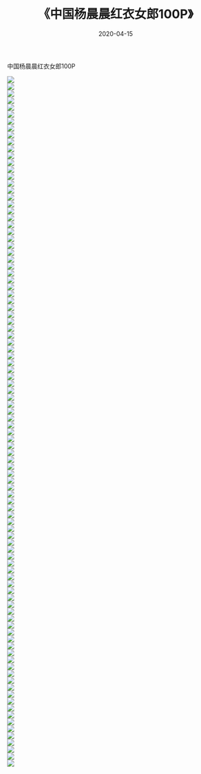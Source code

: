 ﻿---
layout: post
title:  《中国杨晨晨红衣女郎100P》
date:   2020-04-15
img: http://pic.660000.xyz/1:/性感/2020/中国杨晨晨红衣女郎100P/000.jpg
categories: [美女, 清纯, 唯美]
---

中国杨晨晨红衣女郎100P

  ![](http://pic.660000.xyz/1:/性感/2020/中国杨晨晨红衣女郎100P/001.jpg) <br> ![](http://pic.660000.xyz/1:/性感/2020/中国杨晨晨红衣女郎100P/002.jpg) <br> ![](http://pic.660000.xyz/1:/性感/2020/中国杨晨晨红衣女郎100P/003.jpg) <br> ![](http://pic.660000.xyz/1:/性感/2020/中国杨晨晨红衣女郎100P/004.jpg) <br> ![](http://pic.660000.xyz/1:/性感/2020/中国杨晨晨红衣女郎100P/005.jpg) <br> ![](http://pic.660000.xyz/1:/性感/2020/中国杨晨晨红衣女郎100P/006.jpg) <br> ![](http://pic.660000.xyz/1:/性感/2020/中国杨晨晨红衣女郎100P/007.jpg) <br> ![](http://pic.660000.xyz/1:/性感/2020/中国杨晨晨红衣女郎100P/008.jpg) <br> ![](http://pic.660000.xyz/1:/性感/2020/中国杨晨晨红衣女郎100P/009.jpg) <br> ![](http://pic.660000.xyz/1:/性感/2020/中国杨晨晨红衣女郎100P/010.jpg) <br> ![](http://pic.660000.xyz/1:/性感/2020/中国杨晨晨红衣女郎100P/011.jpg) <br> ![](http://pic.660000.xyz/1:/性感/2020/中国杨晨晨红衣女郎100P/012.jpg) <br> ![](http://pic.660000.xyz/1:/性感/2020/中国杨晨晨红衣女郎100P/013.jpg) <br> ![](http://pic.660000.xyz/1:/性感/2020/中国杨晨晨红衣女郎100P/014.jpg) <br> ![](http://pic.660000.xyz/1:/性感/2020/中国杨晨晨红衣女郎100P/015.jpg) <br> ![](http://pic.660000.xyz/1:/性感/2020/中国杨晨晨红衣女郎100P/016.jpg) <br> ![](http://pic.660000.xyz/1:/性感/2020/中国杨晨晨红衣女郎100P/017.jpg) <br> ![](http://pic.660000.xyz/1:/性感/2020/中国杨晨晨红衣女郎100P/018.jpg) <br> ![](http://pic.660000.xyz/1:/性感/2020/中国杨晨晨红衣女郎100P/019.jpg) <br> ![](http://pic.660000.xyz/1:/性感/2020/中国杨晨晨红衣女郎100P/020.jpg) <br> ![](http://pic.660000.xyz/1:/性感/2020/中国杨晨晨红衣女郎100P/021.jpg) <br> ![](http://pic.660000.xyz/1:/性感/2020/中国杨晨晨红衣女郎100P/022.jpg) <br> ![](http://pic.660000.xyz/1:/性感/2020/中国杨晨晨红衣女郎100P/023.jpg) <br> ![](http://pic.660000.xyz/1:/性感/2020/中国杨晨晨红衣女郎100P/024.jpg) <br> ![](http://pic.660000.xyz/1:/性感/2020/中国杨晨晨红衣女郎100P/025.jpg) <br> ![](http://pic.660000.xyz/1:/性感/2020/中国杨晨晨红衣女郎100P/026.jpg) <br> ![](http://pic.660000.xyz/1:/性感/2020/中国杨晨晨红衣女郎100P/027.jpg) <br> ![](http://pic.660000.xyz/1:/性感/2020/中国杨晨晨红衣女郎100P/028.jpg) <br> ![](http://pic.660000.xyz/1:/性感/2020/中国杨晨晨红衣女郎100P/029.jpg) <br> ![](http://pic.660000.xyz/1:/性感/2020/中国杨晨晨红衣女郎100P/030.jpg) <br> ![](http://pic.660000.xyz/1:/性感/2020/中国杨晨晨红衣女郎100P/031.jpg) <br> ![](http://pic.660000.xyz/1:/性感/2020/中国杨晨晨红衣女郎100P/032.jpg) <br> ![](http://pic.660000.xyz/1:/性感/2020/中国杨晨晨红衣女郎100P/033.jpg) <br> ![](http://pic.660000.xyz/1:/性感/2020/中国杨晨晨红衣女郎100P/034.jpg) <br> ![](http://pic.660000.xyz/1:/性感/2020/中国杨晨晨红衣女郎100P/035.jpg) <br> ![](http://pic.660000.xyz/1:/性感/2020/中国杨晨晨红衣女郎100P/036.jpg) <br> ![](http://pic.660000.xyz/1:/性感/2020/中国杨晨晨红衣女郎100P/037.jpg) <br> ![](http://pic.660000.xyz/1:/性感/2020/中国杨晨晨红衣女郎100P/038.jpg) <br> ![](http://pic.660000.xyz/1:/性感/2020/中国杨晨晨红衣女郎100P/039.jpg) <br> ![](http://pic.660000.xyz/1:/性感/2020/中国杨晨晨红衣女郎100P/040.jpg) <br> ![](http://pic.660000.xyz/1:/性感/2020/中国杨晨晨红衣女郎100P/041.jpg) <br> ![](http://pic.660000.xyz/1:/性感/2020/中国杨晨晨红衣女郎100P/042.jpg) <br> ![](http://pic.660000.xyz/1:/性感/2020/中国杨晨晨红衣女郎100P/043.jpg) <br> ![](http://pic.660000.xyz/1:/性感/2020/中国杨晨晨红衣女郎100P/044.jpg) <br> ![](http://pic.660000.xyz/1:/性感/2020/中国杨晨晨红衣女郎100P/045.jpg) <br> ![](http://pic.660000.xyz/1:/性感/2020/中国杨晨晨红衣女郎100P/046.jpg) <br> ![](http://pic.660000.xyz/1:/性感/2020/中国杨晨晨红衣女郎100P/047.jpg) <br> ![](http://pic.660000.xyz/1:/性感/2020/中国杨晨晨红衣女郎100P/048.jpg) <br> ![](http://pic.660000.xyz/1:/性感/2020/中国杨晨晨红衣女郎100P/049.jpg) <br> ![](http://pic.660000.xyz/1:/性感/2020/中国杨晨晨红衣女郎100P/050.jpg) <br> ![](http://pic.660000.xyz/1:/性感/2020/中国杨晨晨红衣女郎100P/051.jpg) <br> ![](http://pic.660000.xyz/1:/性感/2020/中国杨晨晨红衣女郎100P/052.jpg) <br> ![](http://pic.660000.xyz/1:/性感/2020/中国杨晨晨红衣女郎100P/053.jpg) <br> ![](http://pic.660000.xyz/1:/性感/2020/中国杨晨晨红衣女郎100P/054.jpg) <br> ![](http://pic.660000.xyz/1:/性感/2020/中国杨晨晨红衣女郎100P/055.jpg) <br> ![](http://pic.660000.xyz/1:/性感/2020/中国杨晨晨红衣女郎100P/056.jpg) <br> ![](http://pic.660000.xyz/1:/性感/2020/中国杨晨晨红衣女郎100P/057.jpg) <br> ![](http://pic.660000.xyz/1:/性感/2020/中国杨晨晨红衣女郎100P/058.jpg) <br> ![](http://pic.660000.xyz/1:/性感/2020/中国杨晨晨红衣女郎100P/059.jpg) <br> ![](http://pic.660000.xyz/1:/性感/2020/中国杨晨晨红衣女郎100P/060.jpg) <br> ![](http://pic.660000.xyz/1:/性感/2020/中国杨晨晨红衣女郎100P/061.jpg) <br> ![](http://pic.660000.xyz/1:/性感/2020/中国杨晨晨红衣女郎100P/062.jpg) <br> ![](http://pic.660000.xyz/1:/性感/2020/中国杨晨晨红衣女郎100P/063.jpg) <br> ![](http://pic.660000.xyz/1:/性感/2020/中国杨晨晨红衣女郎100P/064.jpg) <br> ![](http://pic.660000.xyz/1:/性感/2020/中国杨晨晨红衣女郎100P/065.jpg) <br> ![](http://pic.660000.xyz/1:/性感/2020/中国杨晨晨红衣女郎100P/066.jpg) <br> ![](http://pic.660000.xyz/1:/性感/2020/中国杨晨晨红衣女郎100P/067.jpg) <br> ![](http://pic.660000.xyz/1:/性感/2020/中国杨晨晨红衣女郎100P/068.jpg) <br> ![](http://pic.660000.xyz/1:/性感/2020/中国杨晨晨红衣女郎100P/069.jpg) <br> ![](http://pic.660000.xyz/1:/性感/2020/中国杨晨晨红衣女郎100P/070.jpg) <br> ![](http://pic.660000.xyz/1:/性感/2020/中国杨晨晨红衣女郎100P/071.jpg) <br> ![](http://pic.660000.xyz/1:/性感/2020/中国杨晨晨红衣女郎100P/072.jpg) <br> ![](http://pic.660000.xyz/1:/性感/2020/中国杨晨晨红衣女郎100P/073.jpg) <br> ![](http://pic.660000.xyz/1:/性感/2020/中国杨晨晨红衣女郎100P/074.jpg) <br> ![](http://pic.660000.xyz/1:/性感/2020/中国杨晨晨红衣女郎100P/075.jpg) <br> ![](http://pic.660000.xyz/1:/性感/2020/中国杨晨晨红衣女郎100P/076.jpg) <br> ![](http://pic.660000.xyz/1:/性感/2020/中国杨晨晨红衣女郎100P/077.jpg) <br> ![](http://pic.660000.xyz/1:/性感/2020/中国杨晨晨红衣女郎100P/078.jpg) <br> ![](http://pic.660000.xyz/1:/性感/2020/中国杨晨晨红衣女郎100P/079.jpg) <br> ![](http://pic.660000.xyz/1:/性感/2020/中国杨晨晨红衣女郎100P/080.jpg) <br> ![](http://pic.660000.xyz/1:/性感/2020/中国杨晨晨红衣女郎100P/081.jpg) <br> ![](http://pic.660000.xyz/1:/性感/2020/中国杨晨晨红衣女郎100P/082.jpg) <br> ![](http://pic.660000.xyz/1:/性感/2020/中国杨晨晨红衣女郎100P/083.jpg) <br> ![](http://pic.660000.xyz/1:/性感/2020/中国杨晨晨红衣女郎100P/084.jpg) <br> ![](http://pic.660000.xyz/1:/性感/2020/中国杨晨晨红衣女郎100P/085.jpg) <br> ![](http://pic.660000.xyz/1:/性感/2020/中国杨晨晨红衣女郎100P/086.jpg) <br> ![](http://pic.660000.xyz/1:/性感/2020/中国杨晨晨红衣女郎100P/087.jpg) <br> ![](http://pic.660000.xyz/1:/性感/2020/中国杨晨晨红衣女郎100P/088.jpg) <br> ![](http://pic.660000.xyz/1:/性感/2020/中国杨晨晨红衣女郎100P/089.jpg) <br> ![](http://pic.660000.xyz/1:/性感/2020/中国杨晨晨红衣女郎100P/090.jpg) <br> ![](http://pic.660000.xyz/1:/性感/2020/中国杨晨晨红衣女郎100P/091.jpg) <br> ![](http://pic.660000.xyz/1:/性感/2020/中国杨晨晨红衣女郎100P/092.jpg) <br> ![](http://pic.660000.xyz/1:/性感/2020/中国杨晨晨红衣女郎100P/093.jpg) <br> ![](http://pic.660000.xyz/1:/性感/2020/中国杨晨晨红衣女郎100P/094.jpg) <br> ![](http://pic.660000.xyz/1:/性感/2020/中国杨晨晨红衣女郎100P/095.jpg) <br> ![](http://pic.660000.xyz/1:/性感/2020/中国杨晨晨红衣女郎100P/096.jpg) <br> ![](http://pic.660000.xyz/1:/性感/2020/中国杨晨晨红衣女郎100P/097.jpg) <br> ![](http://pic.660000.xyz/1:/性感/2020/中国杨晨晨红衣女郎100P/098.jpg) <br> ![](http://pic.660000.xyz/1:/性感/2020/中国杨晨晨红衣女郎100P/099.jpg) <br> ![](http://pic.660000.xyz/1:/性感/2020/中国杨晨晨红衣女郎100P/100.jpg) <br>